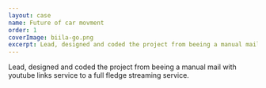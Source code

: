 ```yaml
---
layout: case
name: Future of car movment
order: 1
coverImage: biila-go.png
excerpt: Lead, designed and coded the project from beeing a manual mail with youtube links service to a full fledge streaming service.
---
```

Lead, designed and coded the project from beeing a manual mail with youtube links service to a full fledge streaming service.